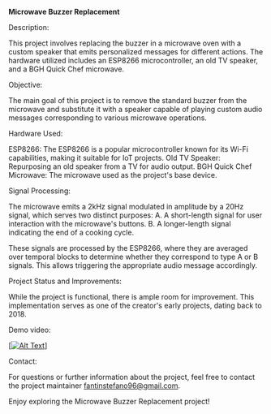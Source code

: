 **Microwave Buzzer Replacement**

Description:

This project involves replacing the buzzer in a microwave oven with a custom speaker that emits personalized messages for different actions. The hardware utilized includes an ESP8266 microcontroller, an old TV speaker, and a BGH Quick Chef microwave.

Objective:

The main goal of this project is to remove the standard buzzer from the microwave and substitute it with a speaker capable of playing custom audio messages corresponding to various microwave operations.

Hardware Used:

ESP8266: The ESP8266 is a popular microcontroller known for its Wi-Fi capabilities, making it suitable for IoT projects.
Old TV Speaker: Repurposing an old speaker from a TV for audio output.
BGH Quick Chef Microwave: The microwave used as the project's base device.

Signal Processing:

The microwave emits a 2kHz signal modulated in amplitude by a 20Hz signal, which serves two distinct purposes:
A. A short-length signal for user interaction with the microwave's buttons.
B. A longer-length signal indicating the end of a cooking cycle.

These signals are processed by the ESP8266, where they are averaged over temporal blocks to determine whether they correspond to type A or B signals. This allows triggering the appropriate audio message accordingly.

Project Status and Improvements:

While the project is functional, there is ample room for improvement. This implementation serves as one of the creator's early projects, dating back to 2018.

Demo video:

[[![Alt Text](http://img.youtube.com/vi/1X3EEnkKixM/0.jpg)](http://www.youtube.com/watch?v=1X3EEnkKixM)]


Contact:

For questions or further information about the project, feel free to contact the project maintainer fantinstefano96@gmail.com.

Enjoy exploring the Microwave Buzzer Replacement project!
